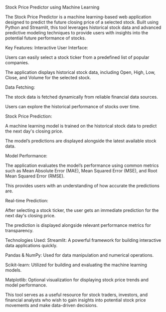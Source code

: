 Stock Price Predictor using Machine Learning

The Stock Price Predictor is a machine learning-based web application designed to predict the future closing price of a selected stock. Built using Python and Streamlit, this tool leverages historical stock data and advanced predictive modeling techniques to provide users with insights into the potential future performance of stocks.

Key Features:
Interactive User Interface:

Users can easily select a stock ticker from a predefined list of popular companies.

The application displays historical stock data, including Open, High, Low, Close, and Volume for the selected stock.

Data Fetching:

The stock data is fetched dynamically from reliable financial data sources.

Users can explore the historical performance of stocks over time.

Stock Price Prediction:

A machine learning model is trained on the historical stock data to predict the next day's closing price.

The model’s predictions are displayed alongside the latest available stock data.

Model Performance:

The application evaluates the model’s performance using common metrics such as Mean Absolute Error (MAE), Mean Squared Error (MSE), and Root Mean Squared Error (RMSE).

This provides users with an understanding of how accurate the predictions are.

Real-time Prediction:

After selecting a stock ticker, the user gets an immediate prediction for the next day's closing price.

The prediction is displayed alongside relevant performance metrics for transparency.

Technologies Used:
Streamlit: A powerful framework for building interactive data applications quickly.

Pandas & NumPy: Used for data manipulation and numerical operations.

Scikit-learn: Utilized for building and evaluating the machine learning models.

Matplotlib: Optional visualization for displaying stock price trends and model performance.

This tool serves as a useful resource for stock traders, investors, and financial analysts who wish to gain insights into potential stock price movements and make data-driven decisions.
